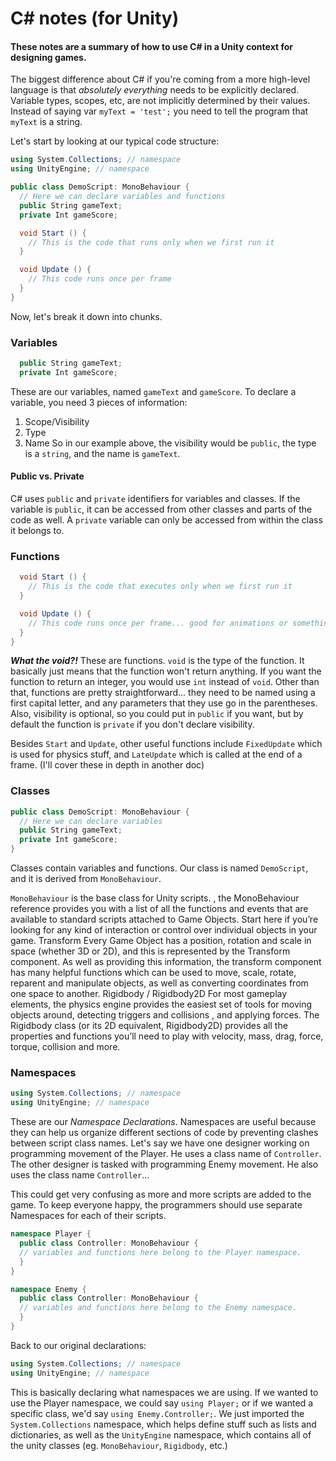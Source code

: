 # C# notes (for Unity)
#### These notes are a summary of how to use C# in a Unity context for designing games.

The biggest difference about C# if you're coming from a more high-level language is that _absolutely everything_ needs to be explicitly declared. Variable types, scopes, etc, are not implicitly determined by their values. Instead of saying var `myText = 'test';` you need to tell the program that `myText` is a string.

Let's start by looking at our typical code structure:

```c#
using System.Collections; // namespace
using UnityEngine; // namespace

public class DemoScript: MonoBehaviour {
  // Here we can declare variables and functions
  public String gameText;
  private Int gameScore;

  void Start () {
    // This is the code that runs only when we first run it
  }

  void Update () {
    // This code runs once per frame
  }
}
```
Now, let's break it down into chunks.

### Variables
```c#
  public String gameText;
  private Int gameScore;
```
These are our variables, named `gameText` and `gameScore`. To declare a variable, you need 3 pieces of information:
1. Scope/Visibility
2. Type
3. Name
So in our example above, the visibility would be `public`, the type is a `string`, and the name is `gameText`.

#### Public vs. Private
C# uses `public` and `private` identifiers for variables and classes. If the variable is `public`, it can be accessed from other classes and parts of the code as well. A `private` variable can only be accessed from within the class it belongs to.

### Functions
```c#
  void Start () {
    // This is the code that executes only when we first run it
  }

  void Update () {
    // This code runs once per frame... good for animations or something that needs to run continuously
  }
}
```
**_What the void?!_** These are functions. `void` is the type of the function. It basically just means that the function won't return anything. If you want the function to return an integer, you would use `int` instead of `void`. Other than that, functions are pretty straightforward... they need to be named using a first capital letter, and any parameters that they use go in the parentheses. Also, visibility is optional, so you could put in `public` if you want,  but by default the function is `private` if you don't declare visibility.

Besides `Start` and `Update`, other useful functions include `FixedUpdate` which is used for physics stuff, and `LateUpdate` which is called at the end of a frame. (I'll cover these in depth in another doc)

### Classes
```c#
public class DemoScript: MonoBehaviour {
  // Here we can declare variables
  public String gameText;
  private Int gameScore;
}
```
Classes contain variables and functions. Our class is named `DemoScript`, and it is derived from `MonoBehaviour`. 

`MonoBehaviour`	is the base class for Unity scripts.
, the MonoBehaviour reference provides you with a list of all the functions and events that are available to standard scripts attached to Game Objects. Start here if you’re looking for any kind of interaction or control over individual objects in your game.
Transform	Every Game Object has a position, rotation and scale in space (whether 3D or 2D), and this is represented by the Transform component. As well as providing this information, the transform component
 has many helpful functions which can be used to move, scale, rotate, reparent and manipulate objects, as well as converting coordinates from one space to another.
Rigidbody
 / Rigidbody2D	For most gameplay elements, the physics engine
 provides the easiest set of tools for moving objects around, detecting triggers and collisions
, and applying forces. The Rigidbody class (or its 2D equivalent, Rigidbody2D) provides all the properties and functions you’ll need to play with velocity, mass, drag, force, torque, collision and more.


### Namespaces
```c#
using System.Collections; // namespace
using UnityEngine; // namespace
```
These are our _Namespace Declarations_. Namespaces are useful because they can help us organize different sections of code by preventing clashes between script class names.
Let's say we have one designer working on programming movement of the Player. He uses a class name of `Controller`.
The other designer is tasked with programming Enemy movement. He also uses the class name `Controller`...

This could get very confusing as more and more scripts are added to the game. To keep everyone happy, the programmers should use separate Namespaces for each of their scripts.

```c#
namespace Player {
  public class Controller: MonoBehaviour {
  // variables and functions here belong to the Player namespace.
  }
}

namespace Enemy {
  public class Controller: MonoBehaviour {
  // variables and functions here belong to the Enemy namespace.
  }
}
```
Back to our original declarations:
```c#
using System.Collections; // namespace
using UnityEngine; // namespace
```
This is basically declaring what namespaces we are using. If we wanted to use the Player namespace, we could say `using Player;` or if we wanted a specific class, we'd say `using Enemy.Controller;`.
We just imported the `System.Collections` namespace, which helps define stuff such as lists and dictionaries, as well as the `UnityEngine` namespace, which contains all of the unity classes (eg. `MonoBehaviour`, `Rigidbody`, etc.)


